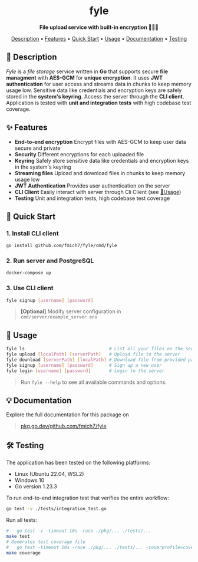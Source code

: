 <div align="center">

# fyle

<!-- ![Build Status](https://img.shields.io/github/actions/workflow/status/fmich7/http/go.yml)
[![Go Report Card](https://goreportcard.com/badge/github.com/fmich7/fyle)](https://goreportcard.com/report/github.com/fmich7/fyle)
![Test Coverage](https://img.shields.io/badge/test--coverage-90%25-blue) -->

**File upload service with built-in encryption 📂🕵🏻**

[Description](#-description) • [Features](#-features) • [Quick Start](#-quick-start) • [Usage](#-usage) • [Documentation](#-documentation) • [Testing](#%EF%B8%8F-testing)

</div>

## 📖 Description

_Fyle_ is a _file storage_ service written in **Go** that supports secure **file managment** with **AES-GCM** for **unique encryption**. It uses **JWT authentication** for user access and streams data in chunks to keep memory usage low. Sensitive data like credentials and encryption keys are safely stored in the **system's keyring**. Access the server through the **CLI client**. Application is tested with **unit and integration tests** with high codebase test coverage.

## ✨ Features

- **End-to-end encryption** Encrypt files with AES-GCM to keep user data secure and private
- **Security** Different encryptions for each uploaded file
- **Keyring** Safely store sensitive data like credentials and encryption keys in the system's keyring
- **Streaming files** Upload and download files in chunks to keep memory usage low
- **JWT Authentication** Provides user authentication on the server
- **CLI Client** Easily interact with server through Cli Client (see [📄Usage](#-usage))
- **Testing** Unit and integration tests, high codebase test coverage

## 🚀 Quick Start

### 1. Install CLI client

```bash
go install github.com/fmich7/fyle/cmd/fyle
```

### 2. Run server and PostgreSQL

```bash
docker-compose up
```

### 3. Use CLI client

```bash
fyle signup [username] [password]
```

> **[Optional]** Modify server configuration in `cmd/server/example_server.env`

## 📄 Usage

```bash
fyle ls                                # List all your files on the server
fyle upload [localPath] [serverPath]   # Upload file to the server
fyle download [serverPath] [localPath] # Download file from provided path
fyle signup [username] [password]      # Sign up a new user
fyle login [username] [password]       # Login to the server
```

> Run `fyle --help` to see all available commands and options.

## 💡 Documentation

Explore the full documentation for this package on

> [pkg.go.dev/github.com/fmich7/fyle](https://pkg.go.dev/github.com/fmich7/fyle#section-documentation)

## 🛠️ Testing

The application has been tested on the following platforms:

- Linux (Ubuntu 22.04, WSL2)
- Windows 10
- Go version 1.23.3

To run end-to-end integration test that verifies the entire workflow:

```bash
go test -v ./tests/integration_test.go
```

Run all tests:

```bash
#	go test -v -timeout 10s -race ./pkg/... ./tests/...
make test
# Generates test coverage file
#	go test -timeout 10s -race ./pkg/... ./tests/... -coverprofile=cover.out
make coverage
```
